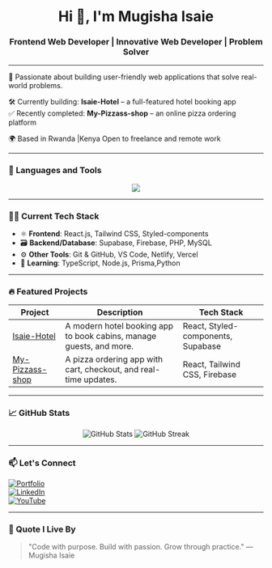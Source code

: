 <h1 align="center">Hi 👋, I'm Mugisha Isaie</h1>
<h3 align="center">Frontend Web Developer | Innovative Web Developer | Problem Solver </h3>

---

🚀 Passionate about building user-friendly web applications that solve real-world problems.

🛠️ Currently building: **Isaie-Hotel** – a full-featured hotel booking app  
✅ Recently completed: **My-Pizzass-shop** – an online pizza ordering platform

🌍 Based in Rwanda |Kenya Open to freelance and remote work

---

### 🧰 Languages and Tools

<p align="center">
  <img src="https://skillicons.dev/icons?i=html,css,js,react,tailwind,styledcomponents,bootstrap,php,mysql,git,github,vscode,firebase,supabase,python,nodejs,jquery" />
</p>

---

### 🧑‍💻 Current Tech Stack

- ⚛️ **Frontend**: React.js, Tailwind CSS, Styled-components
- 🗃️ **Backend/Database**: Supabase, Firebase, PHP, MySQL
- ⚙️ **Other Tools**: Git & GitHub, VS Code, Netlify, Vercel
- 🌱 **Learning**:  TypeScript, Node.js, Prisma,Python

---

### 🔥 Featured Projects

| Project | Description | Tech Stack |
|--------|-------------|------------|
| [Isaie-Hotel](https://github.com/MugishaIsaie/isaie-hotel) | A modern hotel booking app to book cabins, manage guests, and more. | React, Styled-components, Supabase |
| [My-Pizzass-shop](https://github.com/MugishaIsaie/my-pizzass-shop) | A pizza ordering app with cart, checkout, and real-time updates. | React, Tailwind CSS, Firebase |

---

### 📈 GitHub Stats

<p align="center">
  <img src="https://github-readme-stats.vercel.app/api?username=MugishaIsaie&show_icons=true&theme=radical" alt="GitHub Stats" />
  <img src="https://github-readme-streak-stats.herokuapp.com/?user=MugishaIsaie&theme=radical" alt="GitHub Streak" />
</p>

---

### 📫 Let's Connect

[![Portfolio](https://img.shields.io/badge/Portfolio-000?style=for-the-badge&logo=vercel&logoColor=white)](https://mugisha-isaie.vercel.app/)  
[![LinkedIn](https://img.shields.io/badge/LinkedIn-blue?style=for-the-badge&logo=linkedin)](https://linkedin.com/in/mugisha-isaie)  
[![YouTube](https://img.shields.io/badge/YouTube-red?style=for-the-badge&logo=youtube)](https://youtube.com/@MugishaIsaie1)

---

### 🧠 Quote I Live By

> "Code with purpose. Build with passion. Grow through practice." — Mugisha Isaie
